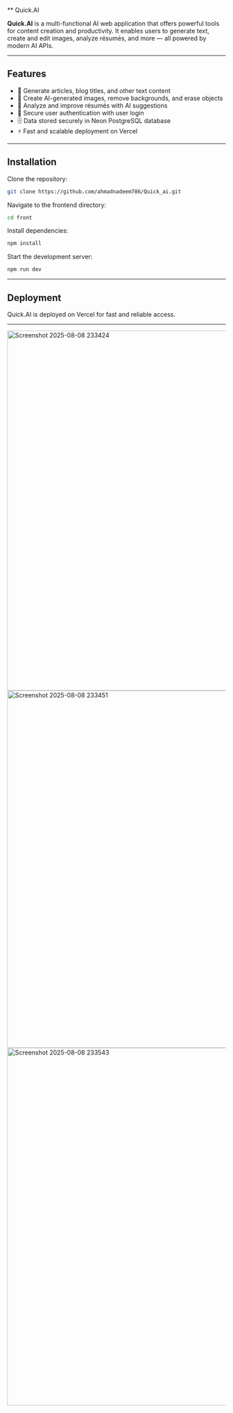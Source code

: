 ** Quick.AI

**Quick.AI** is a multi-functional AI web application that offers powerful tools for content creation and productivity. It enables users to generate text, create and edit images, analyze résumés, and more — all powered by modern AI APIs.

---

## Features

* 📝 Generate articles, blog titles, and other text content
* 🎨 Create AI-generated images, remove backgrounds, and erase objects
* 📄 Analyze and improve résumés with AI suggestions
* 🔑 Secure user authentication with user login
* 🗄 Data stored securely in Neon PostgreSQL database
* ⚡ Fast and scalable deployment on Vercel

---

## Installation

Clone the repository:

```bash
git clone https://github.com/ahmadnadeem786/Quick_ai.git
```

Navigate to the frontend directory:

```bash
cd front
```

Install dependencies:

```bash
npm install
```

Start the development server:

```bash
npm run dev
```

---

## Deployment

Quick.AI is deployed on Vercel for fast and reliable access.

---
<img width="1890" height="829" alt="Screenshot 2025-08-08 233424" src="https://github.com/user-attachments/assets/1c6b06ec-5b83-4798-b5e3-1a2de5716ebb" />


<img width="1883" height="823" alt="Screenshot 2025-08-08 233451" src="https://github.com/user-attachments/assets/f24b89d2-7159-4901-a6cd-98c53bbb3b36" />

<img width="1918" height="824" alt="Screenshot 2025-08-08 233543" src="https://github.com/user-attachments/assets/5b30ac2e-a957-4432-a459-58ee56bdde10" />
